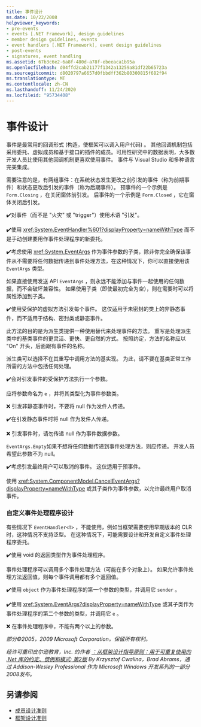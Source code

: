 ```yaml
---
title: 事件设计
ms.date: 10/22/2008
helpviewer_keywords:
- pre-events
- events [.NET Framework], design guidelines
- member design guidelines, events
- event handlers [.NET Framework], event design guidelines
- post-events
- signatures, event handling
ms.assetid: 67b3c6e2-6a8f-480d-a78f-ebeeaca1b95a
ms.openlocfilehash: d04ffd2cab21177f1342a13259a81df22b65723a
ms.sourcegitcommit: d8020797a6657d0fbbdff362b80300815f682f94
ms.translationtype: MT
ms.contentlocale: zh-CN
ms.lasthandoff: 11/24/2020
ms.locfileid: "95734408"
---
```

# <a name="event-design"></a>事件设计

事件是最常用的回调形式 (构造，使框架可以调入用户代码) 。 其他回调机制包括采用委托、虚拟成员和基于接口的插件的成员。可用性研究中的数据表明，大多数开发人员比使用其他回调机制更喜欢使用事件。 事件与 Visual Studio 和多种语言完美集成。

 需要注意的是，有两组事件：在系统状态发生更改之前引发的事件（称为前期事件）和状态更改后引发的事件（称为后期事件）。 预事件的一个示例是 `Form.Closing` ，在关闭窗体前引发。 后事件的一个示例是 `Form.Closed` ，它在窗体关闭后引发。

 ✔️对事件（而不是 "火灾" 或 "trigger"）使用术语 "引发"。

 ✔️使用 <xref:System.EventHandler%601?displayProperty=nameWithType> 而不是手动创建要用作事件处理程序的新委托。

 ✔️考虑使用 <xref:System.EventArgs> 作为事件参数的子类，除非你完全确保该事件从不需要将任何数据传递到事件处理方法，在这种情况下，你可以直接使用该 `EventArgs` 类型。

 如果直接使用发送 API `EventArgs` ，则永远不能添加与事件一起使用的任何数据，而不会破坏兼容性。 如果使用子类（即使最初完全为空），则在需要时可以将属性添加到子类。

 ✔️使用受保护的虚拟方法引发每个事件。 这仅适用于未密封的类上的非静态事件，而不适用于结构、密封类或静态事件。

 此方法的目的是为派生类提供一种使用替代来处理事件的方法。 重写是处理派生类中的基类事件的更灵活、更快、更自然的方式。 按照约定，方法的名称应以 "On" 开头，后面跟有事件的名称。

 派生类可以选择不在其重写中调用方法的基实现。 为此，请不要在基类正常工作所需的方法中包括任何处理。

 ✔️会对引发事件的受保护方法执行一个参数。

 应将参数命名为 `e` ，并将其类型化为事件参数类。

 ❌ 引发非静态事件时，不要将 null 作为发件人传递。

 ✔️在引发静态事件时将 null 作为发件人传递。

 ❌ 引发事件时，请勿传递 null 作为事件数据参数。

 `EventArgs.Empty`如果不想将任何数据传递到事件处理方法，则应传递。 开发人员希望此参数不为 null。

 ✔️考虑引发最终用户可以取消的事件。 这仅适用于预事件。

 使用 <xref:System.ComponentModel.CancelEventArgs?displayProperty=nameWithType> 或其子类作为事件参数，以允许最终用户取消事件。

### <a name="custom-event-handler-design"></a>自定义事件处理程序设计

 有些情况下 `EventHandler<T>` ，不能使用，例如当框架需要使用早期版本的 CLR 时，这种情况不支持泛型。 在这种情况下，可能需要设计和开发自定义事件处理程序委托。

 ✔️使用 void 的返回类型作为事件处理程序。

 事件处理程序可以调用多个事件处理方法（可能在多个对象上）。 如果允许事件处理方法返回值，则每个事件调用都有多个返回值。

 ✔️使用 `object` 作为事件处理程序的第一个参数的类型，并调用它 `sender` 。

 ✔️使用 <xref:System.EventArgs?displayProperty=nameWithType> 或其子类作为事件处理程序的第二个参数的类型，并调用它 `e` 。

 ❌ 在事件处理程序中，不能有两个以上的参数。

 *部分©2005，2009 Microsoft Corporation。保留所有权利。*

 *经许可重印皮尔逊教育，Inc. 的作者 [：从框架设计指导原则：用于可重复使用的 .Net 库的约定、惯例和模式; 第2版](https://www.informit.com/store/framework-design-guidelines-conventions-idioms-and-9780321545619) By Krzysztof Cwalina，Brad Abrams，通过 Addison-Wesley Professional 作为 Microsoft Windows 开发系列的一部分2008发布。*

## <a name="see-also"></a>另请参阅

- [成员设计准则](member.md)
- [框架设计准则](index.md)
